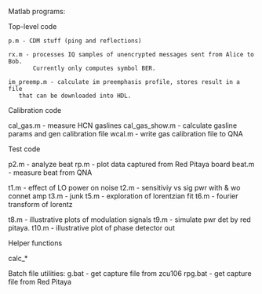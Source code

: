 

Matlab programs:

 Top-level code
 
    p.m - CDM stuff (ping and reflections)

    rx.m - processes IQ samples of unencrypted messages sent from Alice to Bob.
           Currently only computes symbol BER.

    im_preemp.m - calculate im preemphasis profile, stores result in a file
       that can be downloaded into HDL.

 Calibration code
 
  cal_gas.m      - measure HCN gaslines
  cal_gas_show.m - calculate gasline params and gen calibration file
  wcal.m         - write gas calibration file to QNA

 Test code

  p2.m - analyze beat
  rp.m - plot data captured from Red Pitaya board
  beat.m - measure beat from QNA
  
  t1.m - effect of LO power on noise
  t2.m - sensitiviy vs sig pwr with & wo connet amp
  t3.m - junk
  t5.m - exploration of lorentzian fit
  t6.m - fourier transform of lorentz

  t8.m - illustrative plots of modulation signals
  t9.m - simulate pwr det by red pitaya.
  t10.m - illustrative plot of phase detector out

 Helper functions

  calc_*
  

Batch file utilities:
  g.bat   - get capture file from zcu106
  rpg.bat - get capture file from Red Pitaya


